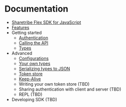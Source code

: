 # Documentation

* [Sharetribe Flex SDK for JavaScript](../README.md)
* [Features](./features.md)
* Getting started
  * [Authentication](./authentication.md)
  * [Calling the API](./calling-the-api.md)
  * [Types](./types.md)
* Advanced
  * [Configurations](./configurations.md)
  * [Your own types](./your-own-types.md)
  * [Serializing types to JSON](./serializing-types-to-json.md)
  * [Token store](./token-store.md)
  * [Keep-Alive](./keep-alive.md)
  * Writing your own token store (TBD)
  * Sharing authentication with client and server (TBD)
  * REPL (TBD)
* Developing SDK (TBD)
